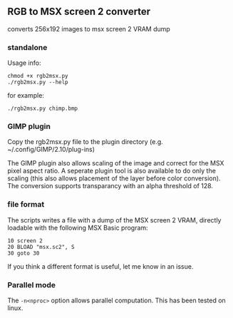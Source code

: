 ## RGB to MSX screen 2 converter ##

converts 256x192 images to msx screen 2 VRAM dump

### standalone ###

Usage info:
```
chmod +x rgb2msx.py
./rgb2msx.py --help
```

for example:
```
./rgb2msx.py chimp.bmp
```

### GIMP plugin ###

Copy the rgb2msx.py file to the plugin directory 
(e.g. ~/.config/GIMP/2.10/plug-ins)

The GIMP plugin also allows scaling of the image and correct for the MSX
pixel aspect ratio. A seperate plugin tool is also available to do 
only the scaling (this also allows placement of the layer before color
conversion). The conversion supports transparancy with an alpha threshold 
of 128. 

### file format ###

The scripts writes a file with a dump of the MSX screen 2 VRAM, directly loadable 
with the following MSX Basic program:
```
10 screen 2
20 BLOAD "msx.sc2", S
30 goto 30
```
If you think a different format is useful, let me know in an issue.

### Parallel mode ###

The ```-n<nproc>``` option allows parallel computation. 
This has been tested on linux. 
